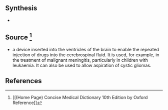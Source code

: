 ## Synthesis
- 
## Source [^1]
- a device inserted into the ventricles of the brain to enable the repeated injection of drugs into the cerebrospinal fluid. It is used, for example, in the treatment of malignant meningitis, particularly in children with leukaemia. It can also be used to allow aspiration of cystic gliomas.
## References

[^1]: [[(Home Page) Concise Medical Dictionary 10th Edition by Oxford Reference]]